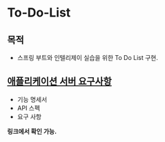 # To-Do-List
## 목적  
- 스프링 부트와 인텔리제이 실습을 위한 To Do List 구현.
## [애플리케이션 서버 요구사항](https://sweet-foundation-aa4.notion.site/To-do-List-c30ba92013da4cc7b298c4b8fb393233)
- 기능 명세서  
- API 스펙  
- 요구 사항  

**링크에서 확인 가능.**
